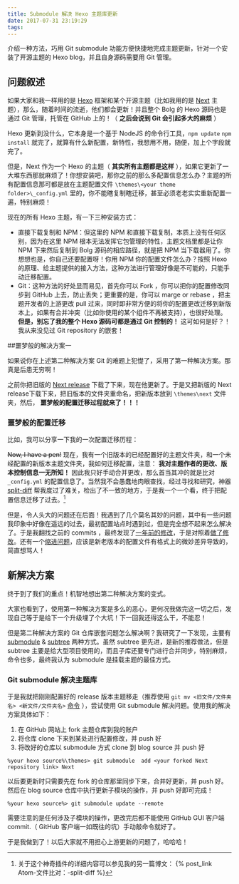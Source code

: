 ```yaml
---
title: Submodule 解决 Hexo 主题库更新
date: 2017-07-31 23:19:29
tags:
---
```


介绍一种方法，巧用 Git submodule 功能方便快捷地完成主题更新，针对一个安装了开源主题的 Hexo blog，并且自身源码需要用 Git 管理。

<!-- more -->

## 问题叙述
如果大家和我一样用的是 [Hexo][6c4b4b34] 框架和某个开源主题（比如我用的是 [Next][67772811] 主题），那么，随着时间的流逝，他们都会更新！并且整个 Bolg 的 Hexo 源码也是通过 Git 管理，托管在 GitHub 上的！（ **之后会说到 Git 会引起多大的麻烦** ）

Hexo 更新到没什么，它本身是一个基于 NodeJS 的命令行工具，`npm update` `npm install` 就完了，就算有什么新配置，新特性，我想用不用，随便，加上个字段就完了。

但是，Next 作为一个 Hexo 的主题（ **其实所有主题都是这样** ），如果它更新了一大堆东西那就麻烦了！你想安装吧，那你之前的那么多配置信息怎么办？主题的所有配置信息那可都是放在主题配置文件 `\themes\<your theme folder>\_config.yml` 里的，你不能瞎复制瞎迁移，甚至必须老老实实重新配置一遍，特别麻烦！

现在的所有 Hexo 主题，有一下三种安装方式：

- 直接下载复制和 NPM：但这里的 NPM 和直接下载复制，本质上没有任何区别，因为在这里 NPM 根本无法发挥它包管理的特性，主题文档里都是让你 NPM 下来然后复制到 Bolg 源码的相应路径，就是把 NPM 当下载器用了。你想想也是，你自己还要配置呀！你用 NPM 你的配置文件怎么办？按照 Hexo 的原理、给主题提供的接入方法，这种方法进行管理好像是不可能的，只能手动迁移配置。
- Git：这种方法的好处显而易见，首先你可以 Fork ，你可以把你的配置修改同步到 GitHub 上去，防止丢失；更重要的是，你可以 marge or rebase ，把主题开发者的上游更改 pull 过来，同时即非常方便的将你的配置更改迁移到新版本上，如果有合并冲突（比如你使用的某个组件不再被支持），也很好处理。 **但是，别忘了我的整个 Hexo 源码可都是通过 Git 控制的！** 这可如何是好？！我从来没见过 Git repository 的嵌套！

[6c4b4b34]: https://hexo.io "Hexo"
[67772811]: http://theme-next.iissnan.com/ "Next"

##噩梦般的解决方案一

如果说你在上述第二种解决方案 Git 的难题上犯憷了，采用了第一种解决方案。那真是后患无穷啊！

之前你把旧版的 [Next release][55862673] 下载了下来，现在他更新了。于是又把新版的 Next release下载下来，把旧版本的文件夹重命名，把新版本放到 `\themes\next` 文件夹，然后， **噩梦般的配置迁移过程就来了！！！**

  [55862673]: https://github.com/iissnan/hexo-theme-next/releases "Next releases"

### 噩梦般的配置迁移

比如，我可以分享一下我的一次配置迁移历程：

~~Now, I have a pen!~~ 现在，我有一个旧版本的已经配置好的主题文件夹，和一个未经配置的新版本主题文件夹，我如何迁移配置，注意： **我对主题作者的更改、版本控制信息一无所知！** 因此我只好手动合并更改，那么首当其冲的就是比对 `_config.yml` 的配置信息了。当然我不会愚蠢地肉眼查找，经过寻找和研究，神器 [split-diff][259a9ca7] 帮我度过了难关，检出了不一致的地方，于是我一个一个看，终于把配置信息迁移了过去。[^1]

但是，令人头大的问题还在后面！我遇到了几个莫名其妙的问题，其中有一些问题我印象中好像在遥远的过去，最初配置站点时遇到过，但是完全想不起来怎么解决了。于是我翻找之前的 commits ，最终发现了[一年前的修改][2f319283]，于是对照着[做了修改][170a8b81]。还有一个[缩进问题][87f1a80a]，应该是新老版本的配置文件有格式上的微妙差异导致的，简直想骂人！

  [259a9ca7]: https://atom.io/packages/split-diff "split-diff"
  [2f319283]: https://github.com/Leo-Mu/Leo-Mu.github.io/commit/253d1efdf6ac1c89c308944c143e3a78ed440746 "The commit to fix 'https mode' button"
  [170a8b81]: https://github.com/Leo-Mu/Leo-Mu.github.io/commit/790964739920e9632bc98fb45eb678d4b919f3c3 "The new version commit to fix 'https mode' button"
  [87f1a80a]: https://github.com/Leo-Mu/Leo-Mu.github.io/commit/c676358556c6c703bd37ba1d2cd9643ac08f122a "An indent mistack wants to kill me!"

## 新解决方案

终于到了我们的重点！机智地想出第二种解决方案的变式。

大家也看到了，使用第一种解决方案是多么的恶心，更何况我做完这一切之后，发现自己等于是给下一个升级埋了个大坑！下一回我还得这么干，不能忍！

但是第二种解决方案的 Git 仓库嵌套问题怎么解决啊？我研究了一下发现，主要有 [submodule][bebee5c1] & [subtree][33aa63fc] 两种方式。虽然 subtree 更先进，是新的推荐做法，但是 subtree 主要是给大型项目使用的，而且子库还要专门进行合并同步，特别麻烦，命令也多，最终我认为 submodule 是挂载主题的最佳方式。

### Git submodule 解决主题库

于是我就把刚刚配置好的 release 版本主题移走（推荐使用 `git mv <旧文件/文件夹名> <新文件/文件夹名>`  [命令](https://git-scm.com/book/zh/v2/ch00/_git_mv) ），尝试使用 Git submodule 解决问题。使用我的解决方案具体如下：

1. 在 GitHub 网站上 fork 主题仓库到我的账户
2. 将仓库 clone 下来到某处进行配置修改，并 push 好
3. 将改好的仓库以 submodule 方式 clone 到 blog source 并 push 好

```shell
%your hexo source%\themes> git submodule  add <your forked Next repository link> Next
```

以后要更新时只需要先在 fork 的仓库那里同步下来，合并好更新，并 push 好。然后在 blog source 仓库中执行更新子模块的操作，并 push 好即可完成！

```shell
%your hexo source%> git submodule update --remote
```
需要注意的是任何涉及子模块的操作，更改完后都不能使用 GitHub GUI 客户端 commit.（ GitHub 客户端一如既往的坑）手动敲命令就好了。

于是我做到了！以后大家就不用担心上游更新的问题了，哈哈哈！

  [bebee5c1]: https://git-scm.com/book/zh/v2/Git-%E5%B7%A5%E5%85%B7-%E5%AD%90%E6%A8%A1%E5%9D%97 "submodule reference"
  [33aa63fc]: https://git-scm.com/book/zh/v1/Git-%E5%B7%A5%E5%85%B7-%E5%AD%90%E6%A0%91%E5%90%88%E5%B9%B6 "subtree reference"


[^1]: 关于这个神奇插件的详细内容可以参见我的另一篇博文： {% post_link Atom-文件比对：-split-diff %}

